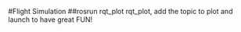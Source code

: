 #Flight Simulation 
##rosrun rqt_plot rqt_plot, add the topic to plot and launch to have great FUN!
